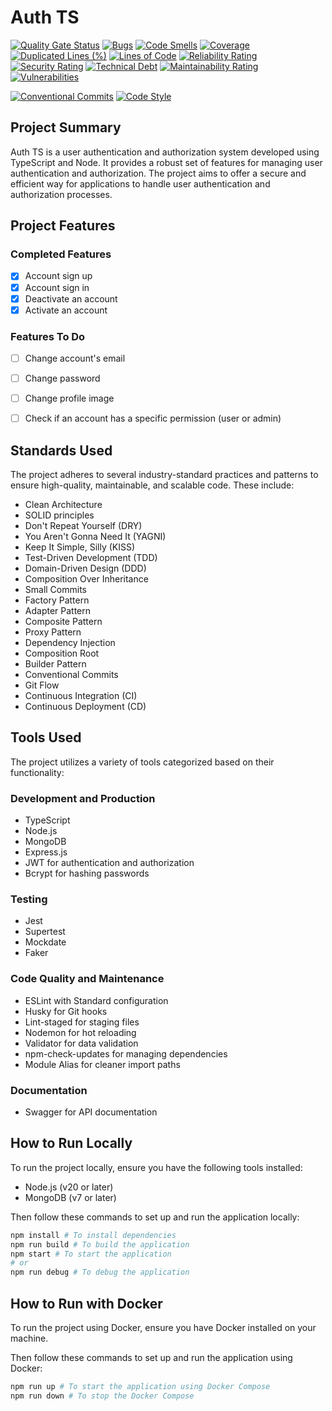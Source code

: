 # Auth TS

[![Quality Gate Status](https://sonarcloud.io/api/project_badges/measure?project=veidzj_auth-ts&metric=alert_status)](https://sonarcloud.io/summary/new_code?id=veidzj_auth-ts)
[![Bugs](https://sonarcloud.io/api/project_badges/measure?project=veidzj_auth-ts&metric=bugs)](https://sonarcloud.io/summary/new_code?id=veidzj_auth-ts)
[![Code Smells](https://sonarcloud.io/api/project_badges/measure?project=veidzj_auth-ts&metric=code_smells)](https://sonarcloud.io/summary/new_code?id=veidzj_auth-ts)
[![Coverage](https://sonarcloud.io/api/project_badges/measure?project=veidzj_auth-ts&metric=coverage)](https://sonarcloud.io/summary/new_code?id=veidzj_auth-ts)
[![Duplicated Lines (%)](https://sonarcloud.io/api/project_badges/measure?project=veidzj_auth-ts&metric=duplicated_lines_density)](https://sonarcloud.io/summary/new_code?id=veidzj_auth-ts)
[![Lines of Code](https://sonarcloud.io/api/project_badges/measure?project=veidzj_auth-ts&metric=ncloc)](https://sonarcloud.io/summary/new_code?id=veidzj_auth-ts)
[![Reliability Rating](https://sonarcloud.io/api/project_badges/measure?project=veidzj_auth-ts&metric=reliability_rating)](https://sonarcloud.io/summary/new_code?id=veidzj_auth-ts)
[![Security Rating](https://sonarcloud.io/api/project_badges/measure?project=veidzj_auth-ts&metric=security_rating)](https://sonarcloud.io/summary/new_code?id=veidzj_auth-ts)
[![Technical Debt](https://sonarcloud.io/api/project_badges/measure?project=veidzj_auth-ts&metric=sqale_index)](https://sonarcloud.io/summary/new_code?id=veidzj_auth-ts)
[![Maintainability Rating](https://sonarcloud.io/api/project_badges/measure?project=veidzj_auth-ts&metric=sqale_rating)](https://sonarcloud.io/summary/new_code?id=veidzj_auth-ts)
[![Vulnerabilities](https://sonarcloud.io/api/project_badges/measure?project=veidzj_auth-ts&metric=vulnerabilities)](https://sonarcloud.io/summary/new_code?id=veidzj_auth-ts)

[![Conventional Commits](https://img.shields.io/badge/Conventional%20Commits-1.0.0-%23FE5196?logo=conventionalcommits&logoColor=white)](https://conventionalcommits.org)
[![Code Style](https://img.shields.io/badge/code_style-standard-brightgreen.svg)](https://standardjs.com)

## Project Summary

Auth TS is a user authentication and authorization system developed using TypeScript and Node. It provides a robust set of features for managing user authentication and authorization. The project aims to offer a secure and efficient way for applications to handle user authentication and authorization processes.


## Project Features

### Completed Features

- [x] Account sign up
- [x] Account sign in
- [x] Deactivate an account
- [x] Activate an account

### Features To Do

- [ ] Change account's email
- [ ] Change password
- [ ] Change profile image
- [ ] Check if an account has a specific permission (user or admin)


## Standards Used

The project adheres to several industry-standard practices and patterns to ensure high-quality, maintainable, and scalable code. These include:

- Clean Architecture
- SOLID principles
- Don't Repeat Yourself (DRY)
- You Aren't Gonna Need It (YAGNI)
- Keep It Simple, Silly (KISS)
- Test-Driven Development (TDD)
- Domain-Driven Design (DDD)
- Composition Over Inheritance
- Small Commits
- Factory Pattern
- Adapter Pattern
- Composite Pattern
- Proxy Pattern
- Dependency Injection
- Composition Root
- Builder Pattern
- Conventional Commits
- Git Flow
- Continuous Integration (CI)
- Continuous Deployment (CD)


## Tools Used

The project utilizes a variety of tools categorized based on their functionality:

### Development and Production

- TypeScript
- Node.js
- MongoDB
- Express.js
- JWT for authentication and authorization
- Bcrypt for hashing passwords

### Testing

- Jest
- Supertest
- Mockdate
- Faker

### Code Quality and Maintenance

- ESLint with Standard configuration
- Husky for Git hooks
- Lint-staged for staging files
- Nodemon for hot reloading
- Validator for data validation
- npm-check-updates for managing dependencies
- Module Alias for cleaner import paths

### Documentation

- Swagger for API documentation


## How to Run Locally

To run the project locally, ensure you have the following tools installed:

- Node.js (v20 or later)
- MongoDB (v7 or later)

Then follow these commands to set up and run the application locally:

```bash
npm install # To install dependencies
npm run build # To build the application
npm start # To start the application
# or
npm run debug # To debug the application
```


## How to Run with Docker

To run the project using Docker, ensure you have Docker installed on your machine.

Then follow these commands to set up and run the application using Docker:

```bash
npm run up # To start the application using Docker Compose
npm run down # To stop the Docker Compose
```

